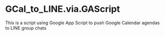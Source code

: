 # GCal_to_LINE.via.GAScript
This is a script using Google App Script to push Google Calendar agendas to LINE group chats
